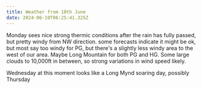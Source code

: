 ```yaml
---
title: Weather from 10th June
date: 2024-06-10T06:25:41.325Z
---
```

Monday sees nice strong thermic conditions after the rain has fully passed, but pretty windy from NW direction.  some forecasts indicate it might be ok, but most say too windy for PG, but there's a slightly less windy area to the west of our area.  Maybe Long Mountain for both PG and HG.  Some large clouds to 10,000ft in between, so strong variations in wind speed likely.

Wednesday at this moment looks like a Long Mynd soaring day, possibly Thursday